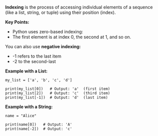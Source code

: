 **Indexing** is the process of accessing individual elements of a sequence (like a list, string, or tuple) using their position (index).

**Key Points:**
- Python uses zero-based indexing:
- The first element is at index 0, the second at 1, and so on.

You can also use **negative indexing:**

- -1 refers to the last item
- -2 to the second-last

**Example with a List:**
```
my_list = ['a', 'b', 'c', 'd']

print(my_list[0])   # Output: 'a'  (first item)
print(my_list[2])   # Output: 'c'  (third item)
print(my_list[-1])  # Output: 'd'  (last item)
```
**Example with a String:**
```
name = "Alice"

print(name[0])   # Output: 'A'
print(name[-2])  # Output: 'c'
```